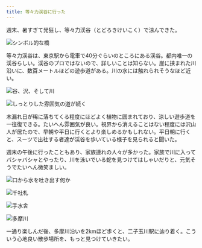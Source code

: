 ```yaml
---
title: 等々力渓谷に行った
---
```

週末、暑すぎて発狂し、等々力渓谷（とどろきけいこく）で涼んできた。

![](https://lh6.googleusercontent.com/fKUnVsnpKcwtw0wb66utFIw2r_57GHV3yWZJHNIWPCFGYWZzMss6tqBcQ4xMoriUeyh4pb4oITkJgqyEc7tFwUmORE6jH326PC_iNpf1NFP0ptKc9Vt1Z8vodQXtX15sb2wKjN4FqjI8QPy69YTW7nA "シンボル的な橋")

等々力渓谷は、東京駅から電車で40分ぐらいのところにある渓谷。都内唯一の渓谷らしい。渓谷のプロではないので、詳しいことは知らない。崖に挟まれた川沿いに、数百メートルほどの遊歩道がある。川の水には触れられそうなほど近い。

![](https://lh5.googleusercontent.com/htOCQmNSq_51PfayJQiISd8Bahznr8ASeqpPEyTEKCAOTZUELtkwGemikd8B18mOlpgDcEp6j1TPMGNVrqs5Cm7yWYBlRBc1oD3uLMDf1bOr8l_sJBLlejFafWbQrNX6ktRqM4CmwLBkawpsnc50Om8 "谷、沢、そして川")

![](https://lh4.googleusercontent.com/fwiqXiv-RGEQo_M6xObVbyZN5hR7Ftl3wKRLc13Vxn7x6EK0FSbUNuntXpD_HUiUsybKtNz3mPu0yXm1_dZ94Aqr1XxuSWWpycetlzK6amu9Nqj6mXqQgdpamc6xfvmkOFVShE_H5i6c83ARuU3PZ6E "しっとりした雰囲気の道が続く")

木漏れ日が稀に落ちてくる程度にほどよく植物に囲まれており、涼しい遊歩道を一往復できる。たいへん雰囲気が良い。視界から消えることはない程度には沢山人が居たので、早朝や平日に行くとより楽しめるかもしれない。平日朝に行くと、スーツで出社する者達が渓谷を歩いている様子を見られると聞いた。

週末の午後に行ったこともあり、家族連れの人々が多かった。家族で川に入ってバシャバシャとやったり、川を泳いでいる蛇を見つけてはしゃいだりと、元気そうでたいへん微笑ましい。

![](https://lh5.googleusercontent.com/XaBcRunp0xwCqkduGgxEwJfuxGCQKrZcy4uV9L2GyhMuwY7ytqSVdN1Lhihv3BjEAYBJXdBXihsbPkh37JFMEjLKQsGRS2CE-V7uhUbwDlUiaxDGdW4a-4BHnhYaEBO916KmTWDU6HTVchMrlf-Z-KY "口から水を吐き出す何か")

![](https://lh3.googleusercontent.com/aVAMHKAUQ9prV-uVnIIY9NGV_MZ71fw4503wUFifc2eVnIwoNYQrEpThZMkttSyIZc2iTGUyny352qmVrafsaF_w0AYIl_o2pvgC2J2Wc0QY7eUlgJtB3cl1-rBOr0F685jdfBWjGeVydxB9YN27T6A "千社札")

![](https://lh5.googleusercontent.com/6VdduReBoZrTj3ua2Llj2lRruCNR5eLkcRGdtK4wCkSt6IT2XgK6keekE0w9mPpzGFPLbvM5xCalMW2WpvAEolBoL3G7-B-semiH6gZGGoBvZzNLq4_FOGZYM1biYusMIkoDiptcwSVeAIoCkiWxioY "手水舎")

![](https://lh6.googleusercontent.com/RI5vqFjv2aMXj7HNk_PQGH48NkpLXjfUdTHEFN1Uor3ozqL65JYdEowknzZPVnpGVw5iU0SSjLHQTx2Q-tEfuIfjrD89FQRAR_PaZ1fa4AvxtPZtugyyD9G_CGYESjHpK0fSpIKvPU_LZHv48nbTmfA "多摩川")

一通り楽しんだ後、多摩川沿いを2kmほど歩くと、二子玉川駅に辿り着く。こういう心地良い散歩場所を、もっと見つけていきたい。
